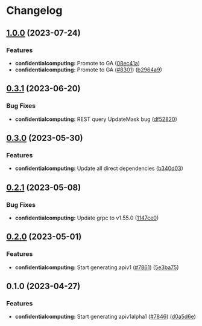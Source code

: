 # Changelog


## [1.0.0](https://github.com/googleapis/google-cloud-go/compare/confidentialcomputing/v0.3.1...confidentialcomputing/v1.0.0) (2023-07-24)


### Features

* **confidentialcomputing:** Promote to GA ([08ec41a](https://github.com/googleapis/google-cloud-go/commit/08ec41aba981874a7b86a9a941b07f9eb2fc6ce1))
* **confidentialcomputing:** Promote to GA ([#8301](https://github.com/googleapis/google-cloud-go/issues/8301)) ([b2964a9](https://github.com/googleapis/google-cloud-go/commit/b2964a92d093a3d751e8b43aa70471bd989b1244))

## [0.3.1](https://github.com/googleapis/google-cloud-go/compare/confidentialcomputing/v0.3.0...confidentialcomputing/v0.3.1) (2023-06-20)


### Bug Fixes

* **confidentialcomputing:** REST query UpdateMask bug ([df52820](https://github.com/googleapis/google-cloud-go/commit/df52820b0e7721954809a8aa8700b93c5662dc9b))

## [0.3.0](https://github.com/googleapis/google-cloud-go/compare/confidentialcomputing/v0.2.1...confidentialcomputing/v0.3.0) (2023-05-30)


### Features

* **confidentialcomputing:** Update all direct dependencies ([b340d03](https://github.com/googleapis/google-cloud-go/commit/b340d030f2b52a4ce48846ce63984b28583abde6))

## [0.2.1](https://github.com/googleapis/google-cloud-go/compare/confidentialcomputing/v0.2.0...confidentialcomputing/v0.2.1) (2023-05-08)


### Bug Fixes

* **confidentialcomputing:** Update grpc to v1.55.0 ([1147ce0](https://github.com/googleapis/google-cloud-go/commit/1147ce02a990276ca4f8ab7a1ab65c14da4450ef))

## [0.2.0](https://github.com/googleapis/google-cloud-go/compare/confidentialcomputing/v0.1.0...confidentialcomputing/v0.2.0) (2023-05-01)


### Features

* **confidentialcomputing:** Start generating apiv1 ([#7861](https://github.com/googleapis/google-cloud-go/issues/7861)) ([5e3ba75](https://github.com/googleapis/google-cloud-go/commit/5e3ba75471c9970c1d6e18987eba9c478c599d8b))

## 0.1.0 (2023-04-27)


### Features

* **confidentialcomputing:** Start generating apiv1alpha1 ([#7846](https://github.com/googleapis/google-cloud-go/issues/7846)) ([d0a5d6e](https://github.com/googleapis/google-cloud-go/commit/d0a5d6eda292a7c87ec6d1a4147b037970242641))
